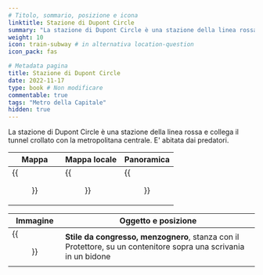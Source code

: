 ```yaml
---
# Titolo, sommario, posizione e icona
linktitle: Stazione di Dupont Circle
summary: "La stazione di Dupont Circle è una stazione della linea rossa e collega il tunnel crollato con la metropolitana centrale. E' abitata dai predatori."
weight: 10
icon: train-subway # in alternativa location-question
icon_pack: fas

# Metadata pagina
title: Stazione di Dupont Circle
date: 2022-11-17
type: book # Non modificare
commentable: true
tags: "Metro della Capitale"
hidden: true
---
```





La stazione di Dupont Circle è una stazione della linea rossa e collega il tunnel crollato con la metropolitana centrale. E' abitata dai predatori.

| Mappa | Mappa locale | Panoramica |
| ----- | ------------ | ---------- |
| {{<figure src="Dupont_Station_loc.webp">}}  | {{<figure src="Metro_Dupont_Circle_Station_map.webp">}}  |  {{<figure src="Dupont_Circle_Station.webp">}} |

| Immagine | Oggetto e posizione |
| -------- | ------------------- |
|  {{<figure src="FO3_LCS_Dupont.webp">}} | **Stile da congresso, menzognero**, stanza con il Protettore, su un contenitore sopra una scrivania in un bidone  |